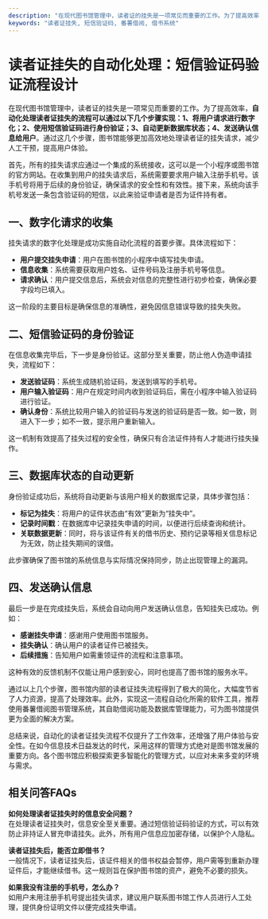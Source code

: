 ```yaml
---
description: "在现代图书馆管理中，读者证的挂失是一项常见而重要的工作。为了提高效率，**自动化处理读者证挂失的流程可以通过以下几个步骤实现：1、将用户请求进行数字化；2、使用短信验证码进行身份验证；3、自动更新数据库状态；4、发送确认信息给用户**。通过这几个步骤，图书馆能够更加高效地处理读者证的挂失请求，减少人工干预，提高用户体验。"
keywords: "读者证挂失, 短信验证码, 番薯借阅, 借书系统"
---
```

# 读者证挂失的自动化处理：短信验证码验证流程设计

在现代图书馆管理中，读者证的挂失是一项常见而重要的工作。为了提高效率，**自动化处理读者证挂失的流程可以通过以下几个步骤实现：1、将用户请求进行数字化；2、使用短信验证码进行身份验证；3、自动更新数据库状态；4、发送确认信息给用户**。通过这几个步骤，图书馆能够更加高效地处理读者证的挂失请求，减少人工干预，提高用户体验。

首先，所有的挂失请求应通过一个集成的系统接收，这可以是一个小程序或图书馆的官方网站。在收集到用户的挂失请求后，系统需要要求用户输入注册手机号。该手机号将用于后续的身份验证，确保请求的安全性和有效性。接下来，系统向该手机号发送一条包含验证码的短信，以此来验证申请者是否为证件持有者。

## 一、数字化请求的收集
挂失请求的数字化处理是成功实施自动化流程的首要步骤。具体流程如下：

- **用户提交挂失申请**：用户在图书馆的小程序中填写挂失申请。
- **信息收集**：系统需要获取用户姓名、证件号码及注册手机号等信息。
- **请求确认**：用户提交信息后，系统会对信息的完整性进行初步检查，确保必要字段均已填入。

这一阶段的主要目标是确保信息的准确性，避免因信息错误导致的挂失失败。

## 二、短信验证码的身份验证
在信息收集完毕后，下一步是身份验证。这部分至关重要，防止他人伪造申请挂失，流程如下：

- **发送验证码**：系统生成随机验证码，发送到填写的手机号。
- **用户输入验证码**：用户在规定时间内收到验证码后，需在小程序中输入验证码进行验证。
- **确认身份**：系统比较用户输入的验证码与发送的验证码是否一致。如一致，则进入下一步；如不一致，提示用户重新输入。

这一机制有效提高了挂失过程的安全性，确保只有合法证件持有人才能进行挂失操作。

## 三、数据库状态的自动更新
身份验证成功后，系统将自动更新与该用户相关的数据库记录，具体步骤包括：

- **标记为挂失**：将用户的证件状态由“有效”更新为“挂失中”。
- **记录时间戳**：在数据库中记录挂失申请的时间，以便进行后续查询和统计。
- **关联数据更新**：同时，将与该证件有关的借书历史、预约记录等相关信息标记为无效，防止挂失期间的误借。

此步骤确保了图书馆的系统信息与实际情况保持同步，防止出现管理上的漏洞。

## 四、发送确认信息
最后一步是在完成挂失后，系统会自动向用户发送确认信息，告知挂失已成功。例如：

- **感谢挂失申请**：感谢用户使用图书馆服务。
- **挂失确认**：确认用户的读者证件已被挂失。
- **后续措施**：告知用户如需重领证件的流程和注意事项。

这种有效的反馈机制不仅能让用户感到安心，同时也提高了图书馆的服务水平。

通过以上几个步骤，图书馆内部的读者证挂失流程得到了极大的简化，大幅度节省了人力资源，提高了处理效率。此外，实现这一流程自动化所需的软件工具，推荐使用番薯借阅图书管理系统，其自助借阅功能及数据库管理能力，可为图书馆提供更为全面的解决方案。

总结来说，自动化的读者证挂失流程不仅提升了工作效率，还增强了用户体验与安全性。在如今信息技术日益发达的时代，采用这样的管理方式绝对是图书馆发展的重要方向。各个图书馆应积极探索更多智能化的管理方式，以应对未来多变的环境与需求。

## 相关问答FAQs

**如何处理读者证挂失时的信息安全问题？**  
在处理读者证挂失时，信息安全至关重要。通过短信验证码验证的方式，可以有效防止非持证人冒充申请挂失。此外，所有用户信息应加密存储，以保护个人隐私。

**读者证挂失后，能否立即借书？**  
一般情况下，读者证挂失后，该证件相关的借书权益会暂停，用户需等到重新办理证件后，才能继续借书。这一规则旨在保护图书馆的资产，避免不必要的损失。

**如果我没有注册的手机号，怎么办？**  
如用户未用注册手机号提出挂失请求，建议用户联系图书馆工作人员进行人工处理，提供身份证明文件以便完成挂失申请。
